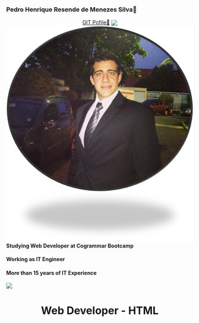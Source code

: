 ### Pedro Henrique Resende de Menezes Silva👋
<p align="center">
  <a href="https://github.com/Jhonblack89">GIT Pofile🚀</a>
  <img src="Picture1.png" align="right" size="small" > 
<img src="https://user-images.githubusercontent.com/62628408/149734737-cd534c5b-03d9-4ad3-af77-70d6784d98cc.png" align="center" width="50%">
</p>

  #### Studying Web Developer at Cogrammar Bootcamp
  #### Working as IT Engineer
  #### More than 15 years of IT Experience
  
<img src="01.jpg">
<h1 align="center">Web Developer - HTML</h1>
<!--
**Jhonblack89/Jhonblack89** is a ✨ _special_ ✨ repository because its `README.md` (this file) appears on your GitHub profile.

Here are some ideas to get you started:

- 🔭 I’m currently working on ...
- 🌱 I’m currently learning ...
- 👯 I’m looking to collaborate on ...
- 🤔 I’m looking for help with ...
- 💬 Ask me about ...
- 📫 How to reach me: ...
- 😄 Pronouns: ...
- ⚡ Fun fact: ...
-->
